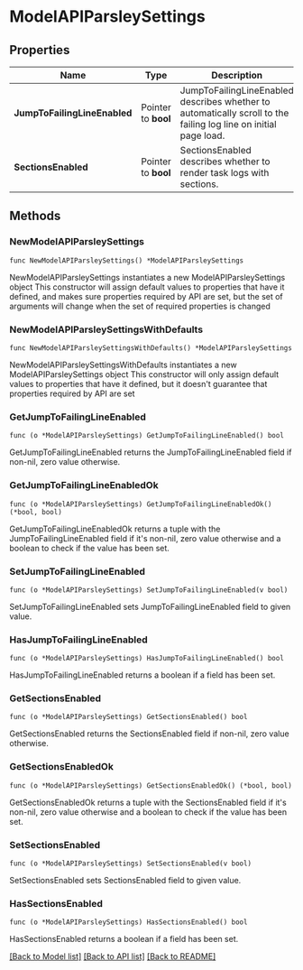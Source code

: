 # ModelAPIParsleySettings

## Properties

Name | Type | Description | Notes
------------ | ------------- | ------------- | -------------
**JumpToFailingLineEnabled** | Pointer to **bool** | JumpToFailingLineEnabled describes whether to automatically scroll to the failing log line on initial page load. | [optional] 
**SectionsEnabled** | Pointer to **bool** | SectionsEnabled describes whether to render task logs with sections. | [optional] 

## Methods

### NewModelAPIParsleySettings

`func NewModelAPIParsleySettings() *ModelAPIParsleySettings`

NewModelAPIParsleySettings instantiates a new ModelAPIParsleySettings object
This constructor will assign default values to properties that have it defined,
and makes sure properties required by API are set, but the set of arguments
will change when the set of required properties is changed

### NewModelAPIParsleySettingsWithDefaults

`func NewModelAPIParsleySettingsWithDefaults() *ModelAPIParsleySettings`

NewModelAPIParsleySettingsWithDefaults instantiates a new ModelAPIParsleySettings object
This constructor will only assign default values to properties that have it defined,
but it doesn't guarantee that properties required by API are set

### GetJumpToFailingLineEnabled

`func (o *ModelAPIParsleySettings) GetJumpToFailingLineEnabled() bool`

GetJumpToFailingLineEnabled returns the JumpToFailingLineEnabled field if non-nil, zero value otherwise.

### GetJumpToFailingLineEnabledOk

`func (o *ModelAPIParsleySettings) GetJumpToFailingLineEnabledOk() (*bool, bool)`

GetJumpToFailingLineEnabledOk returns a tuple with the JumpToFailingLineEnabled field if it's non-nil, zero value otherwise
and a boolean to check if the value has been set.

### SetJumpToFailingLineEnabled

`func (o *ModelAPIParsleySettings) SetJumpToFailingLineEnabled(v bool)`

SetJumpToFailingLineEnabled sets JumpToFailingLineEnabled field to given value.

### HasJumpToFailingLineEnabled

`func (o *ModelAPIParsleySettings) HasJumpToFailingLineEnabled() bool`

HasJumpToFailingLineEnabled returns a boolean if a field has been set.

### GetSectionsEnabled

`func (o *ModelAPIParsleySettings) GetSectionsEnabled() bool`

GetSectionsEnabled returns the SectionsEnabled field if non-nil, zero value otherwise.

### GetSectionsEnabledOk

`func (o *ModelAPIParsleySettings) GetSectionsEnabledOk() (*bool, bool)`

GetSectionsEnabledOk returns a tuple with the SectionsEnabled field if it's non-nil, zero value otherwise
and a boolean to check if the value has been set.

### SetSectionsEnabled

`func (o *ModelAPIParsleySettings) SetSectionsEnabled(v bool)`

SetSectionsEnabled sets SectionsEnabled field to given value.

### HasSectionsEnabled

`func (o *ModelAPIParsleySettings) HasSectionsEnabled() bool`

HasSectionsEnabled returns a boolean if a field has been set.


[[Back to Model list]](../README.md#documentation-for-models) [[Back to API list]](../README.md#documentation-for-api-endpoints) [[Back to README]](../README.md)


